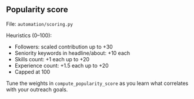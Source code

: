 ## Popularity score

File: `automation/scoring.py`

Heuristics (0–100):
- Followers: scaled contribution up to +30
- Seniority keywords in headline/about: +10 each
- Skills count: +1 each up to +20
- Experience count: +1.5 each up to +20
- Capped at 100

Tune the weights in `compute_popularity_score` as you learn what correlates with your outreach goals.


